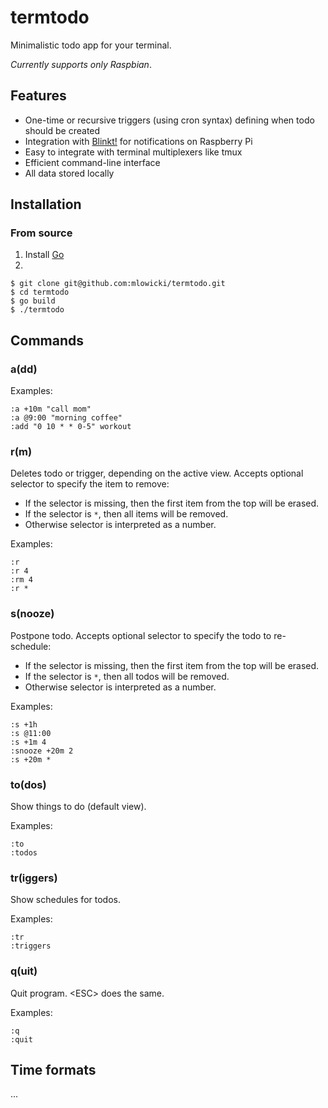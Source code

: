 # termtodo

Minimalistic todo app for your terminal.

*Currently supports only Raspbian*.

## Features
* One-time or recursive triggers (using cron syntax) defining when todo should be created
* Integration with [Blinkt!](https://learn.pimoroni.com/tutorial/sandyj/getting-started-with-blinkt) for notifications on Raspberry Pi
* Easy to integrate with terminal multiplexers like tmux
* Efficient command-line interface 
* All data stored locally

## Installation

### From source
1. Install [Go](https://golang.org/doc/install)
2.
```
$ git clone git@github.com:mlowicki/termtodo.git
$ cd termtodo
$ go build
$ ./termtodo
```

## Commands

### a(dd)

Examples:
```
:a +10m "call mom"
:a @9:00 "morning coffee"
:add "0 10 * * 0-5" workout
```
### r(m)
Deletes todo or trigger, depending on the active view. Accepts optional selector to specify the item to remove:
* If the selector is missing, then the first item from the top will be erased.
* If the selector is `*`, then all items will be removed.
* Otherwise selector is interpreted as a number.

Examples:
```
:r
:r 4
:rm 4
:r *
```
### s(nooze)
Postpone todo. Accepts optional selector to specify the todo to re-schedule:
* If the selector is missing, then the first item from the top will be erased.
* If the selector is `*`, then all todos will be removed.
* Otherwise selector is interpreted as a number.


Examples:
```
:s +1h
:s @11:00
:s +1m 4
:snooze +20m 2
:s +20m *
```
### to(dos)
Show things to do (default view).

Examples:
```
:to
:todos
```
### tr(iggers)
Show schedules for todos.

Examples:
```
:tr
:triggers
```
### q(uit)
Quit program. \<ESC\> does the same.

Examples:
```
:q
:quit
```

## Time formats
...
